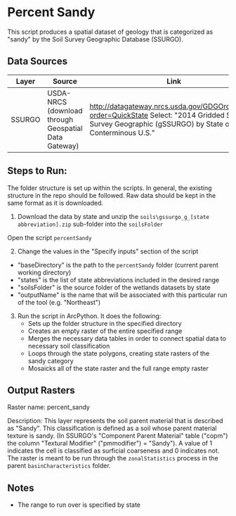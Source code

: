 Percent Sandy
=============

This script produces a spatial dataset of geology that is categorized as "sandy" by the Soil Survey Geographic Database (SSURGO).


## Data Sources
| Layer   | Source                                                | Link                                                           |
|:-----:  | ------                                                | ----                                                           |
| SSURGO  | USDA-NRCS (download through Geospatial Data Gateway)  | http://datagateway.nrcs.usda.gov/GDGOrder.aspx?order=QuickState    Select: "2014 Gridded Soil Survey Geographic (gSSURGO) by State or Conterminous U.S."|

## Steps to Run:

The folder structure is set up within the scripts. In general, the existing structure in the repo should be followed. Raw data should be kept in the same format as it is downloaded.

1. Download the data by state and unzip the `soils\gssurgo_g_[state abbreviation].zip` sub-folder into the `soilsFolder`

Open the script `percentSandy`

2. Change the values in the "Specify inputs" section of the script
 - "baseDirectory" is the path to the `percentSandy` folder (current parent working directory)
 - "states" is the list of state abbreviations included in the desired range
 - "soilsFolder" is the source folder of the wetlands datasets by state
 - "outputName" is the name that will be associated with this particular run of the tool (e.g. "Northeast")

3. Run the script in ArcPython. It does the following:
   - Sets up the folder structure in the specified directory
   - Creates an empty raster of the entire specified range
   - Merges the necessary data tables in order to connect spatial data to necessary soil classification
   - Loops through the state polygons, creating state rasters of the sandy category
   - Mosaicks all of the state raster and the full range empty raster



## Output Rasters

Raster name: percent_sandy <br>


Description: This layer represents the soil parent material that is described as "Sandy". This classification is defined as a soil whose parent material texture is sandy. (In SSURGO's "Component Parent Material" table ("copm") the column "Textural Modifier" ("pmmodifier") = "Sandy"). A value of 1 indicates the cell is classified as surficial coarseness and 0 indicates not. The raster is meant to be run through the `zonalStatistics` process in the parent `basinCharacteristics` folder.


## Notes

- The range to run over is specified by state

